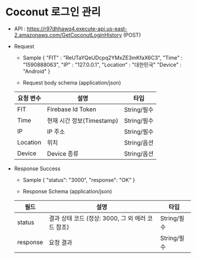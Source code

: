 # Coconut 로그인 관리


- API : https://r97dhhawq4.execute-api.us-east-2.amazonaws.com/GetCoconutLoginHistory (POST)

- Request

  * Sample
  {
      "FIT" : "ReUTaYQeUDcpq2YMxZE3mKfaX6C3",
      "Time" : "1590888063",
      "IP" : "127.0.0.1",
      "Location" : "대한민국"
      "Device" : "Android"
  }
  
  * Request body schema (application/json)
  
  요청 변수 | 설명 | 타입
  ------------ | ------------- | -------------
  FIT | Firebase Id Token | String/필수
  Time | 현재 시간 정보(Timestamp) | String/필수
  IP | IP 주소 | String/필수
  Location | 위치 | String/옵션
  Device | Device 종류 | String/옵션
  
- Response Success

  * Sample 
  {
      "status": "3000",
      "response": "OK"
  }
  
  * Response Schema (application/json)

  필드 | 설명 | 타입
  ------------ | ------------- | -------------
  status | 결과 상태 코드 (정상: 3000, 그 외 에러 코드 참조) | String/필수
  response | 요청 결과 | String/필수
